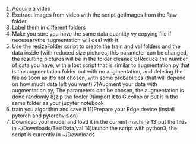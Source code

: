 1) Acquire a video
2) Exctract Images from video with the script getImages from the Raw folder
3) Label them in different folders
4) Make you sure you have the same data quantity vy copying file if necessarythe augmentation will deal with it
5) Use the resizeFolder script to create the train and val folders and the data inside (with reduced size pictures, this parameter can be changed, the resulting pictures will be in the folder cleaned
6)Reduce the number of data you have, with a lost script that is similar to augmentation.py that is the augmentation folder but with no augmentation, and deleting the file as soon as it's not chosen, with some probablities (that will depend on how much data left you want)
7)Augment your data with augmentation.py, The parameters can be chosen, the augmentation is done randomly
8)zip the fodler
9)import it to G.collab or put it in the same folder as your jupyter notebook
10) train you algorithm and save it
11)Prepare your Edge device (install pytorch and pytorchvision)
12) Download your model and load it in the current machine
13)put the files in ~/Downloads/TestData/val
14)launch the script with python3, the script is currently in ~/Downloads

